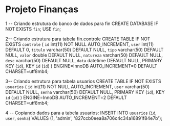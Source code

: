 # Projeto Finanças 
1 -- Criando estrutura do banco de dados para fin
 CREATE DATABASE IF NOT EXISTS `fin`;
 USE `fin`;

2-- Criando estrutura para tabela fin.controle
 CREATE TABLE IF NOT EXISTS `controle` (
  `id` int(11) NOT NULL AUTO_INCREMENT,
  `user` int(11) DEFAULT 0,
  `titulo` varchar(50) DEFAULT NULL,
  `tipo` varchar(50) DEFAULT NULL,
  `valor` double DEFAULT NULL,
  `natureza` varchar(50) DEFAULT NULL,
  `desc` varchar(50) DEFAULT NULL,
  `data` datetime DEFAULT NULL,
  PRIMARY KEY (`id`),
  KEY `id` (`id`)
) ENGINE=InnoDB AUTO_INCREMENT=0 DEFAULT CHARSET=utf8mb4;

3-- Criando estrutura para tabela usuarios
 CREATE TABLE IF NOT EXISTS `usuarios` (
  `id` int(11) NOT NULL AUTO_INCREMENT,
  `user` varchar(50) DEFAULT NULL,
  `senha` varchar(50) DEFAULT NULL,
  PRIMARY KEY (`id`),
  KEY `id` (`id`)
) ENGINE=InnoDB AUTO_INCREMENT=2 DEFAULT CHARSET=utf8mb4;

4 -- Copiando dados para a tabela usuarios:
 INSERT INTO `usuarios` (`id`, `user`, `senha`) VALUES
	(1, 'admin', '827ccb0eea8a706c4c34a16891f84e7b');

